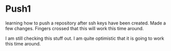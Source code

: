 # Push1
learning how to push a repository after ssh keys have been created.
Made a few changes. Fingers crossed that this will work this time around.

I am still checking this stuff out. I am quite optimistic that it is going to work this time around.